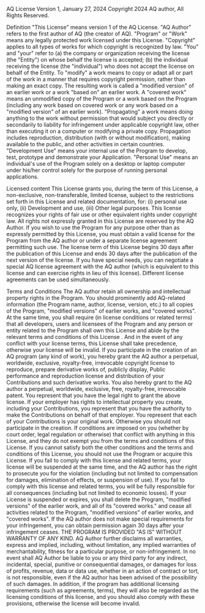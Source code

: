 AQ License
Version 1, January 27, 2024
Copyright 2024 AQ author, All Rights Reserved.

Definition
"This License" means version 1 of the AQ License.
"AQ Author" refers to the first author of AQ (the creator of AQ).
"Program" or "Work" means any legally protected work licensed under this License.
"Copyright" applies to all types of works for which copyright is recognized by law.
"You" and "your" refer to (a) the company or organization receiving the license (the "Entity") on whose behalf the license is accepted; (b) the individual receiving the license (the "individual") who does not accept the license on behalf of the Entity.
To "modify" a work means to copy or adapt all or part of the work in a manner that requires copyright permission, rather than making an exact copy. The resulting work is called a "modified version" of an earlier work or a work "based on" an earlier work.
A "covered work" means an unmodified copy of the Program or a work based on the Program (including any work based on covered work or any work based on a "modified version" of an earlier work).
"Propagating" a work means doing anything to the work without permission that would subject you directly or secondarily to liability for infringement under applicable copyright law, other than executing it on a computer or modifying a private copy. Propagation includes reproduction, distribution (with or without modification), making available to the public, and other activities in certain countries.
"Development Use" means your internal use of the Program to develop, test, prototype and demonstrate your Application.
"Personal Use" means an individual's use of the Program solely on a desktop or laptop computer under his/her control solely for the purpose of running personal applications.

Licensed content
This License grants you, during the term of this License, a non-exclusive, non-transferable, limited license, subject to the restrictions set forth in this License and related documentation, for: (i) personal use only, (ii) Development and use, (iii) Other legal purposes. This license recognizes your rights of fair use or other equivalent rights under copyright law.
All rights not expressly granted in this License are reserved by the AQ Author. If you wish to use the Program for any purpose other than as expressly permitted by this License, you must obtain a valid license for the Program from the AQ author or under a separate license agreement permitting such use.
The license term of this License begins 30 days after the publication of this License and ends 30 days after the publication of the next version of the license.
If you have special needs, you can negotiate a special AQ license agreement with the AQ author (which is equivalent to this license and can exercise rights in lieu of this license). Different license agreements can be used simultaneously.

Terms and Conditions
The AQ author retain all ownership and intellectual property rights in the Program.
You should prominently add AQ-related information (the Program name, author, license, version, etc.) to all copies of the Program, "modified versions" of earlier works, and "covered works". At the same time, you shall require (in license conditions or related terms) that all developers, users and licensees of the Program and any person or entity related to the Program shall own this License and abide by the relevant terms and conditions of this License . And in the event of any conflict with your license terms, this License shall take precedence, otherwise your license will be invalid.
If you participate in the creation of an AQ program (any kind of work), you hereby grant the AQ author a perpetual, worldwide, exclusive, royalty-free, irrevocable copyright license to reproduce, prepare derivative works of, publicly display, Public performance and reproduction license and distribution of your Contributions and such derivative works. You also hereby grant to the AQ author a perpetual, worldwide, exclusive, free, royalty-free, irrevocable patent. You represent that you have the legal right to grant the above license. If your employer has rights to intellectual property you create, including your Contributions, you represent that you have the authority to make the Contributions on behalf of that employer. You represent that each of your Contributions is your original work. Otherwise you should not participate in the creation.
If conditions are imposed on you (whether by court order, legal regulation or otherwise) that conflict with anything in this License, and they do not exempt you from the terms and conditions of this License. If you cannot satisfy both the other conditions and the terms and conditions of this License, you should not use the Program or acquire this License.
If you fail to comply with this license and related terms, your license will be suspended at the same time, and the AQ author has the right to prosecute you for the violation (including but not limited to compensation for damages, elimination of effects, or suspension of use). If you fail to comply with this license and related terms, you will be fully responsible for all consequences (including but not limited to economic losses).
If your License is suspended or expires, you shall delete the Program, "modified versions" of the earlier work, and all of its "covered works." and cease all activities related to the Program, "modified versions" of earlier works, and "covered works". If the AQ author does not make special requirements for your infringement, you can obtain permission again 30 days after your infringement ceases.
THE PROGRAM IS PROVIDED "AS IS" WITHOUT WARRANTY OF ANY KIND. AQ Author further disclaims all warranties, express and implied, including, without limitation, any implied warranties of merchantability, fitness for a particular purpose, or non-infringement. In no event shall AQ Author be liable to you or any third party for any indirect, incidental, special, punitive or consequential damages, or damages for loss of profits, revenue, data or data use, whether in an action of contract or tort, is not responsible, even if the AQ author has been advised of the possibility of such damages.
In addition, if the program has additional licensing requirements (such as agreements, terms), they will also be regarded as the licensing conditions of this license, and you should also comply with these provisions, otherwise the license will become invalid.
